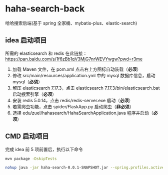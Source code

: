 # haha-search-back

哈哈搜索后端(基于 spring 全家桶、mybatis-plus、elastic-search)

## idea 启动项目

所需的 elasticsearch 和 redis 在此链接：https://pan.baidu.com/s/1f6zBb1qV3MjG7nrWEVYwgw?pwd=r3me

1. 加载 Maven 文件，在 pom.xml 点击右上方图标自动装载（**必须**）
2. 修改 src/main/resources/application.yml 中的 mysql 数据库信息，启动 mysql（**必须**）
3. 解压 elasticsearch 7.17.3，点击 elasticsearch 7.17.3/bin/elasticsearch.bat 启动搜索引擎（**必须**）
4. 安装 redis 5.0.14，点击 redis/redis-server.exe 启动（**必须**）
5. 若需爬虫功能，点击 spider/FlaskApp.py 启动爬虫（**非必须**）
6. 选择 edu/zuel/hahasearch/HahaSearchApplication.java 程序并启动（**必须**）

## CMD 启动项目

完成 idea 前 5 项前置后，执行以下命令

```bash
mvn package -DskipTests
```

```bash
nohup java -jar haha-search-0.0.1-SNAPSHOT.jar --spring.profiles.active=prod &
```
